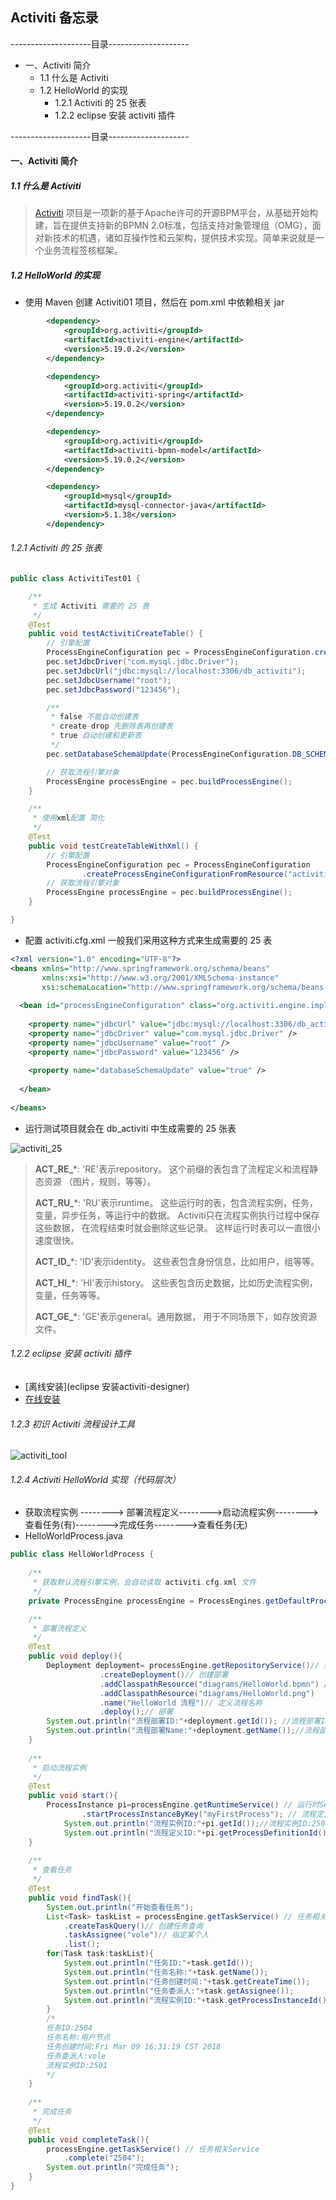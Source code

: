 ## Activiti 备忘录

--------------------目录--------------------

* 一、Activiti 简介
  * 1.1 什么是 Activiti
  * 1.2 HelloWorld 的实现
    - 1.2.1 Activiti 的 25 张表
    - 1.2.2 eclipse 安装 activiti 插件

--------------------目录--------------------

#### 一、Activiti 简介

##### 1.1 什么是 Activiti

> [Activiti](https://www.activiti.org/) 项目是一项新的基于Apache许可的开源BPM平台，从基础开始构建，旨在提供支持新的BPMN 2.0标准，包括支持对象管理组（OMG），面对新技术的机遇，诸如互操作性和云架构，提供技术实现。简单来说就是一个业务流程签核框架。

##### 1.2 HelloWorld 的实现

* 使用 Maven 创建 Activiti01 项目，然后在 pom.xml 中依赖相关 jar

```xml
 		<dependency>
			<groupId>org.activiti</groupId>
			<artifactId>activiti-engine</artifactId>
			<version>5.19.0.2</version>
		</dependency>

		<dependency>
			<groupId>org.activiti</groupId>
			<artifactId>activiti-spring</artifactId>
			<version>5.19.0.2</version>
		</dependency>

		<dependency>
			<groupId>org.activiti</groupId>
			<artifactId>activiti-bpmn-model</artifactId>
			<version>5.19.0.2</version>
		</dependency>

		<dependency>
			<groupId>mysql</groupId>
			<artifactId>mysql-connector-java</artifactId>
			<version>5.1.38</version>
		</dependency>
```

######   1.2.1 Activiti 的 25 张表

```java
public class ActivitiTest01 {

	/**
	 * 生成 Activiti 需要的 25 表
	 */
	@Test
	public void testActivitiCreateTable() {
		// 引擎配置
		ProcessEngineConfiguration pec = ProcessEngineConfiguration.createStandaloneProcessEngineConfiguration();
		pec.setJdbcDriver("com.mysql.jdbc.Driver");
		pec.setJdbcUrl("jdbc:mysql://localhost:3306/db_activiti");
		pec.setJdbcUsername("root");
		pec.setJdbcPassword("123456");

		/**
		 * false 不能自动创建表 
		 * create-drop 先删除表再创建表 
		 * true 自动创建和更新表
		 */
		pec.setDatabaseSchemaUpdate(ProcessEngineConfiguration.DB_SCHEMA_UPDATE_TRUE);

		// 获取流程引擎对象
		ProcessEngine processEngine = pec.buildProcessEngine();
	}

	/**
	 * 使用xml配置 简化
	 */
	@Test
	public void testCreateTableWithXml() {
		// 引擎配置
		ProcessEngineConfiguration pec = ProcessEngineConfiguration
				.createProcessEngineConfigurationFromResource("activiti.cfg.xml");
		// 获取流程引擎对象
		ProcessEngine processEngine = pec.buildProcessEngine();
	}

}
```

* 配置 activiti.cfg.xml 一般我们采用这种方式来生成需要的 25 表

```xml
<?xml version="1.0" encoding="UTF-8"?>
<beans xmlns="http://www.springframework.org/schema/beans"
       xmlns:xsi="http://www.w3.org/2001/XMLSchema-instance"
       xsi:schemaLocation="http://www.springframework.org/schema/beans   http://www.springframework.org/schema/beans/spring-beans.xsd">
 
  <bean id="processEngineConfiguration" class="org.activiti.engine.impl.cfg.StandaloneProcessEngineConfiguration">
 
    <property name="jdbcUrl" value="jdbc:mysql://localhost:3306/db_activiti" />
    <property name="jdbcDriver" value="com.mysql.jdbc.Driver" />
    <property name="jdbcUsername" value="root" />
    <property name="jdbcPassword" value="123456" />
 
    <property name="databaseSchemaUpdate" value="true" />
 
  </bean>
 
</beans>
```

* 运行测试项目就会在 db_activiti 中生成需要的 25 张表

![activiti_25](E:\githubSample\JAVA-Learn\笔记\Activiti\photo\activiti_25.PNG)



> **ACT_RE_***: 'RE'表示repository。 这个前缀的表包含了流程定义和流程静态资源 （图片，规则，等等）。
>
> **ACT_RU_***: 'RU'表示runtime。 这些运行时的表，包含流程实例，任务，变量，异步任务，等运行中的数据。 Activiti只在流程实例执行过程中保存这些数据， 在流程结束时就会删除这些记录。 这样运行时表可以一直很小速度很快。
>
> **ACT_ID_***: 'ID'表示identity。 这些表包含身份信息，比如用户，组等等。
>
> **ACT_HI_***: 'HI'表示history。 这些表包含历史数据，比如历史流程实例， 变量，任务等等。
>
> **ACT_GE_***: 'GE'表示general。通用数据， 用于不同场景下，如存放资源文件。


###### 1.2.2 eclipse 安装 activiti 插件

* [离线安装](eclipse 安装activiti-designer)
* [在线安装](http://blog.java1234.com/blog/articles/74.html)


###### 1.2.3 初识 Activiti 流程设计工具

![activiti_tool](E:\githubSample\JAVA-Learn\笔记\Activiti\photo\activiti_tool.gif)

###### 1.2.4 Activiti HelloWorld 实现（代码层次）

* 获取流程实例 --------> 部署流程定义-------->启动流程实例-------->查看任务(有)-------->完成任务-------->查看任务(无)
* HelloWorldProcess.java

```java
public class HelloWorldProcess {
	
	/**
	 * 获取默认流程引擎实例，会自动读取 activiti.cfg.xml 文件
	 */
	private ProcessEngine processEngine = ProcessEngines.getDefaultProcessEngine();

	/**
	 * 部署流程定义
	 */
	@Test
	public void deploy(){
		Deployment deployment= processEngine.getRepositoryService()// 获取部署相关Service
					.createDeployment()// 创建部署
					.addClasspathResource("diagrams/HelloWorld.bpmn") // 加载资源文件
					.addClasspathResource("diagrams/HelloWorld.png")
					.name("HelloWorld 流程")// 定义流程名称
					.deploy();// 部署
		System.out.println("流程部署ID:"+deployment.getId()); //流程部署ID:1
		System.out.println("流程部署Name:"+deployment.getName());//流程部署Name:HelloWorld 流程
	}
	
	/**
	 * 启动流程实例
	 */
	@Test
	public void start(){
		ProcessInstance pi=processEngine.getRuntimeService() // 运行时Service
				.startProcessInstanceByKey("myFirstProcess"); // 流程定义表的KEY字段值
			System.out.println("流程实例ID:"+pi.getId());//流程实例ID:2501
			System.out.println("流程定义ID:"+pi.getProcessDefinitionId()); //流程定义ID:myFirstProcess:1:4
	}
	
	/**
	 * 查看任务
	 */
	@Test
	public void findTask(){
		System.out.println("开始查看任务");
		List<Task> taskList = processEngine.getTaskService() // 任务相关Service
			.createTaskQuery()// 创建任务查询
			.taskAssignee("vole")// 指定某个人
			.list();
		for(Task task:taskList){
			System.out.println("任务ID:"+task.getId()); 
			System.out.println("任务名称:"+task.getName());
			System.out.println("任务创建时间:"+task.getCreateTime());
			System.out.println("任务委派人:"+task.getAssignee());
			System.out.println("流程实例ID:"+task.getProcessInstanceId());
		}
		/*
		任务ID:2504
		任务名称:用户节点
		任务创建时间:Fri Mar 09 16:31:19 CST 2018
		任务委派人:vole
		流程实例ID:2501
		*/
	}
	
	/**
	 * 完成任务
	 */
	@Test
	public void completeTask(){
		processEngine.getTaskService() // 任务相关Service
			.complete("2504");
		System.out.println("完成任务");
	}
}
```

